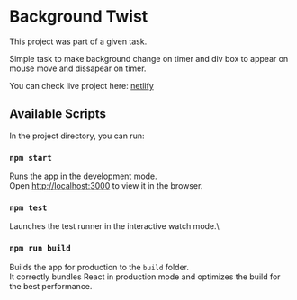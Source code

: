 # Background Twist

This project was part of a given task.

Simple task to make background change on timer and div box to appear on mouse move and dissapear on timer.

You can check live project here: [netlify](https://background-twist-react-task.netlify.app)

## Available Scripts

In the project directory, you can run:

### `npm start`

Runs the app in the development mode.\
Open [http://localhost:3000](http://localhost:3000) to view it in the browser.

### `npm test`

Launches the test runner in the interactive watch mode.\

### `npm run build`

Builds the app for production to the `build` folder.\
It correctly bundles React in production mode and optimizes the build for the best performance.
